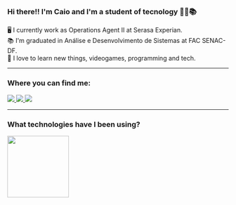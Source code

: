 ### Hi there!! I'm Caio and I'm a student of tecnology 👨‍💻📚

🖥 I currently work as Operations Agent II at Serasa Experian. <br>
📚 I'm graduated in Análise e Desenvolvimento de Sistemas at FAC SENAC-DF. <br>
🚀 I love to learn new things, videogames, programming and tech. 

<hr>

### Where you can find me:

<div> 
    <a href="mailto:caiodqribeiro@gmail.com">
        <img src="https://img.shields.io/badge/Gmail-D14836?style=for-the-badge&logo=gmail&logoColor=white" target="_blank">
    </a>
    <a href="https://www.linkedin.com/in/caiodqribeiro/" target="_blank">
        <img src="https://img.shields.io/badge/-LinkedIn-%230077B5?style=for-the-badge&logo=linkedin&logoColor=white" target="_blank">
    </a> 
    <a href="https://www.instagram.com/caioddouglas/" target="_blank">
        <img src="https://img.shields.io/badge/-Instagram-%23E4405F?style=for-the-badge&logo=instagram&logoColor=white" target="_blank">
    </a> 
</div>

<hr>

### What technologies have I been using?

<div align="left">
    <a href="https://github.com/codetodestroy">
        <img height="140em" src="https://github-readme-stats.vercel.app/api/top-langs/?username=codetodestroy&layout=compact&langs_count=7&theme=dark">
    </a> 
</div>
